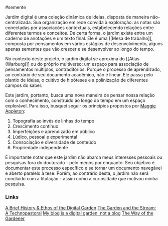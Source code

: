 #semente 

Jardim digital é uma coleção dinâmica de ideias, disposta de maneira não-centralizada. Sua organização em rede convida à exploração: as notas são conectadas por associações contextuais, estabelecendo relações entre diferentes termos e conceitos. De certa forma, o jardim existe entre um caderno de anotações e um texto final. Ele é uma [[Mesa de trabalho]], composta por pensamentos em vários estágios de desenvolvimento, alguns apenas sementes que vão crescer e se desenvolver ao longo do tempo.

No contexto deste projeto, o jardim digital se aproxima do [[Atlas (Warburg)]] ou do próprio multiverso: um espaço para associação de pensamentos múltiplos, contraditórios. Porque o processo de aprendizado, ao contrário de seu documento acadêmico, não é linear. Ele passa pelo plantio de ideias, o cultivo de hipóteses e a polinização de diferentes campos do saber. 

Este jardim, portanto, busca uma nova maneira de pensar nossa relação com o conhecimento, construído ao longo do tempo em um espaço explorável. Para isso, busquei seguir os princípios propostos por [Maggie Appleton](https://maggieappleton.com/garden-history?):

1. Topografia ao invés de linhas do tempo
2. Crescimento contínuo
3. Imperfeições e aprendizado em público
4. Lúdico, pessoal e experimental
5. Consociação e diversidade de conteúdo
6. Propriedade independente

É importante notar que este jardim não abarca meus interesses pessoais ou pesquisas fora do doutorado - pelo menos por enquanto. Seu objetivo é documentar este processo específico e se tornar um documento navegável e aberto paralelo à tese. Porém, ao contrário desta, o jardim não será concluído com a titulação - assim como a curiosidade que motivou minha pesquisa.

### Links
[A Brief History & Ethos of the Digital Garden](https://maggieappleton.com/garden-history?)
[The Garden and the Stream: A Technopastoral](https://hapgood.us/2015/10/17/the-garden-and-the-stream-a-technopastoral/)
[My blog is a digital garden, not a blog](https://joelhooks.com/digital-garden)
[The Way of the Gardener](https://wonderground.press/culture/the-way-of-the-gardener/?utm_source=pocket_mylist)